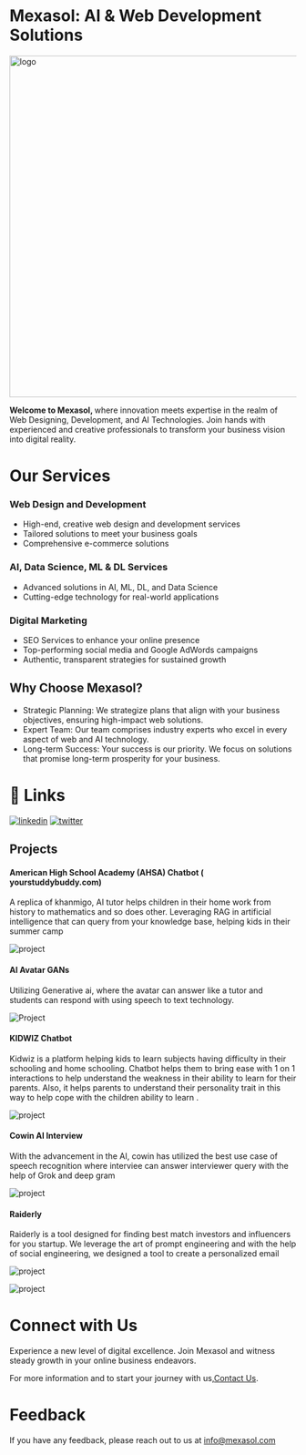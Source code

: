 
# Mexasol: AI & Web Development Solutions 

 <img src="./img/74pZ.gif" alt="logo" width="600">

<br>

<b>  Welcome to Mexasol, </b> where innovation meets expertise in the realm of Web Designing, Development, and AI Technologies. Join hands with experienced and creative professionals to transform your business vision into digital reality.



# Our Services

### Web Design and Development

- High-end, creative web design and development services
- Tailored solutions to meet your business goals
- Comprehensive e-commerce solutions


### AI, Data Science, ML & DL Services

- Advanced solutions in AI, ML, DL, and Data Science
- Cutting-edge technology for real-world applications
### Digital Marketing
- SEO Services to enhance your online presence
- Top-performing social media and Google AdWords campaigns
- Authentic, transparent strategies for sustained growth

## Why Choose Mexasol?

- Strategic Planning: We strategize plans that align with your business objectives, ensuring high-impact web solutions.
- Expert Team: Our team comprises industry experts who excel in every aspect of web and AI technology.
- Long-term Success: Your success is our priority. We focus on solutions that promise long-term prosperity for your business.



# 🔗 Links

[![linkedin](https://img.shields.io/badge/linkedin-0A66C2?style=for-the-badge&logo=linkedin&logoColor=white)](https://www.linkedin.com/company/mexa-solutions-llc/)
[![twitter](https://img.shields.io/badge/facebook-1DA1F2?style=for-the-badge&logo=facebook&logoColor=white)](https://www.facebook.com/mexasolutionsllc)


## Projects
#### American High School Academy (AHSA) Chatbot ( yourstuddybuddy.com)

A replica of khanmigo, AI tutor helps children in their home work from history to mathematics and so does other. Leveraging RAG in artificial intelligence that can query from your knowledge base, helping kids in their summer camp

![project](./img/160702.png)

#### AI Avatar GANs

Utilizing Generative ai, where the avatar can answer like a tutor and students can respond with using speech to text technology.

![Project](./img/screencapture-localhost-8501-2023-11-07-10_39_15.png)

#### KIDWIZ Chatbot

Kidwiz is a platform helping kids to learn subjects having difficulty in their schooling and home schooling. Chatbot helps them to bring ease with 1 on 1 interactions to help understand the weakness in their ability to learn for their parents.
Also, it helps parents to understand their personality trait in this way to help cope with the children ability to learn .

![project](./img/Chat.png)

#### Cowin AI Interview

With the advancement in the AI, cowin has utilized the best use case of speech recognition where interviee can answer interviewer query with the help of Grok and deep gram

![project](./img/cowin.png)

#### Raiderly 

Raiderly is a tool designed for finding best match investors and influencers for you startup. We leverage the art of prompt engineering and with the help of social engineering, we designed a tool to create a personalized email

![project](./img/raiderly.png)

![project](./img/cybersecuritypolicieschatbot.png)
# Connect with Us

Experience a new level of digital excellence. Join Mexasol and witness steady growth in your online business endeavors.

For more information and to start your journey with us,[Contact Us](mailto:info@mexasol.com).

# Feedback

If you have any feedback, please reach out to us at info@mexasol.com
